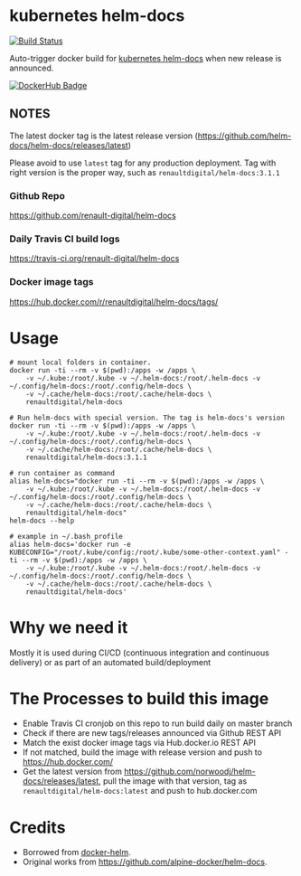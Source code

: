 # kubernetes helm-docs

[![Build Status](https://travis-ci.com/renaultdigital/docker-helm-docs.svg?branch=master)](https://travis-ci.com/renaultdigital/docker-helm-docs)

Auto-trigger docker build for [kubernetes helm-docs](https://github.com/norwoodj/helm-docs) when new release is announced.

[![DockerHub Badge](http://dockeri.co/image/renaultdigital/helm-docs)](https://hub.docker.com/r/renaultdigital/helm-docs/)

## NOTES

The latest docker tag is the latest release version (https://github.com/helm-docs/helm-docs/releases/latest)

Please avoid to use `latest` tag for any production deployment. Tag with right version is the proper way, such as `renaultdigital/helm-docs:3.1.1`

### Github Repo

https://github.com/renault-digital/helm-docs

### Daily Travis CI build logs

https://travis-ci.org/renault-digital/helm-docs

### Docker image tags

https://hub.docker.com/r/renaultdigital/helm-docs/tags/

# Usage

    # mount local folders in container.
    docker run -ti --rm -v $(pwd):/apps -w /apps \
        -v ~/.kube:/root/.kube -v ~/.helm-docs:/root/.helm-docs -v ~/.config/helm-docs:/root/.config/helm-docs \
        -v ~/.cache/helm-docs:/root/.cache/helm-docs \
        renaultdigital/helm-docs

    # Run helm-docs with special version. The tag is helm-docs's version
    docker run -ti --rm -v $(pwd):/apps -w /apps \
        -v ~/.kube:/root/.kube -v ~/.helm-docs:/root/.helm-docs -v ~/.config/helm-docs:/root/.config/helm-docs \
        -v ~/.cache/helm-docs:/root/.cache/helm-docs \
        renaultdigital/helm-docs:3.1.1

    # run container as command
    alias helm-docs="docker run -ti --rm -v $(pwd):/apps -w /apps \
        -v ~/.kube:/root/.kube -v ~/.helm-docs:/root/.helm-docs -v ~/.config/helm-docs:/root/.config/helm-docs \
        -v ~/.cache/helm-docs:/root/.cache/helm-docs \
        renaultdigital/helm-docs"
    helm-docs --help
    
    # example in ~/.bash_profile
    alias helm-docs='docker run -e KUBECONFIG="/root/.kube/config:/root/.kube/some-other-context.yaml" -ti --rm -v $(pwd):/apps -w /apps \
        -v ~/.kube:/root/.kube -v ~/.helm-docs:/root/.helm-docs -v ~/.config/helm-docs:/root/.config/helm-docs \
        -v ~/.cache/helm-docs:/root/.cache/helm-docs \
        renaultdigital/helm-docs'

# Why we need it

Mostly it is used during CI/CD (continuous integration and continuous delivery) or as part of an automated build/deployment

# The Processes to build this image

* Enable Travis CI cronjob on this repo to run build daily on master branch
* Check if there are new tags/releases announced via Github REST API
* Match the exist docker image tags via Hub.docker.io REST API
* If not matched, build the image with release version and push to https://hub.docker.com/
* Get the latest version from https://github.com/norwoodj/helm-docs/releases/latest, pull the image with that version, tag as `renaultdigital/helm-docs:latest` and push to hub.docker.com

# Credits

- Borrowed from [docker-helm](https://github.com/renault-digital/docker-helm).
- Original works from https://github.com/alpine-docker/helm-docs.
